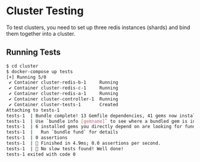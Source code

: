 # Cluster Testing

To test clusters, you need to set up three redis instances (shards) and bind them together into a cluster.

## Running Tests

``` bash
$ cd cluster
$ docker-compose up tests
[+] Running 5/0
 ✔ Container cluster-redis-b-1     Running
 ✔ Container cluster-redis-c-1     Running
 ✔ Container cluster-redis-a-1     Running
 ✔ Container cluster-controller-1  Running
 ✔ Container cluster-tests-1       Created
Attaching to tests-1
tests-1  | Bundle complete! 13 Gemfile dependencies, 41 gems now installed.
tests-1  | Use `bundle info [gemname]` to see where a bundled gem is installed.
tests-1  | 6 installed gems you directly depend on are looking for funding.
tests-1  |   Run `bundle fund` for details
tests-1  | 0 assertions
tests-1  | 🏁 Finished in 4.9ms; 0.0 assertions per second.
tests-1  | 🐇 No slow tests found! Well done!
tests-1 exited with code 0
```